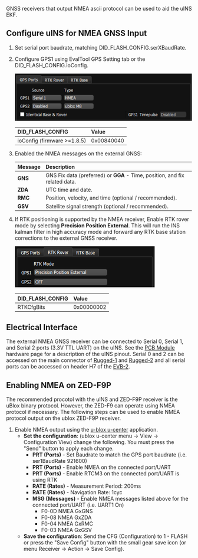 GNSS receivers that output NMEA ascii protocol can be used to aid the uINS EKF.

## Configure uINS for NMEA GNSS Input

1. Set serial port baudrate, matching DID_FLASH_CONFIG.serXBaudRate.

2. Configure GPS1 using EvalTool GPS Setting tab or the DID_FLASH_CONFIG.ioConfig. 

   ![EvalTool GPS NMEA](images/evaltool_gps_nmea.png)

   | DID_FLASH_CONFIG            | Value      |
   | --------------------------- | ---------- |
   | ioConfig (firmware >=1.8.5) | 0x00840040 |

3. Enabled the NMEA messages on the external GNSS:

   | Message | Description                                                  |
   | ------- | ------------------------------------------------------------ |
   | **GNS** | GNS Fix data (preferred) or **GGA** - Time, position, and fix related data. |
   | **ZDA** | UTC time and date.                                           |
   | **RMC** | Position, velocity, and time (optional / recommended).       |
   | **GSV** | Satellite signal strength (optional / recommended).          |

4. If RTK positioning is supported by the NMEA receiver, Enable RTK rover mode by selecting **Precision Position External**.  This will run the INS kalman filter in high accuracy mode and forward any RTK base station corrections to the external GNSS receiver. 

   ![](images/evaltool_gps_f9p_rover.png)

   | DID_FLASH_CONFIG | Value      |
   | ---------------- | ---------- |
   | RTKCfgBits       | 0x00000002 |

## Electrical Interface

The external NMEA GNSS receiver can be connected to Serial 0, Serial 1, and Serial 2 ports (3.3V TTL UART) on the uINS.  See the [PCB Module](../../hardware/module/) hardware page for a description of the uINS pinout.  Serial 0 and 2 can be accessed on the main connector of [Rugged-1](../../hardware/rugged1/) and [Rugged-2](../../hardware/rugged2/) and all serial ports can be accessed on header H7 of the [EVB-2](../../hardware/EVB2/). 

## Enabling NMEA on ZED-F9P

The recommended procotol with the uINS and ZED-F9P receiver is the uBlox binary protocol.  However, the ZED-F9 can operate using NMEA protocol if necessary.  The following steps can be used to enable NMEA protocol output on the ublox ZED-F9P receiver. 

1. Enable NMEA output using the [u-blox u-center]( https://www.u-blox.com/en/product/u-center ) application.  
   - **Set the configuration**: (ublox u-center menu -> View -> Configuration View) change the following.  You must press the "Send" button to apply each change.
     - **PRT (Ports)** - Set Baudrate to match the GPS port baudrate (i.e. ser1BaudRate 921600)
     - **PRT (Ports)** - Enable NMEA on the connected port/UART
     - **PRT (Ports)** - Enable RTCM3 on the connected port/UART is using RTK
     - **RATE (Rates)** - Measurement Period: 200ms
     - **RATE (Rates)** - Navigation Rate: 1cyc
     - **MSG (Messages)** - Enable NMEA messages listed above for the connected port/UART (i.e. UART1 On)
       - F0-0D NMEA GxGNS
       - F0-08 NMEA GxZDA
       - F0-04 NMEA GxRMC
       - F0-03 NMEA GxGSV
   - **Save the configuration**: Send the CFG (Configuration) to 1 - FLASH or press the "Save Config" button with the small gear save icon (or menu Receiver -> Action -> Save Config).